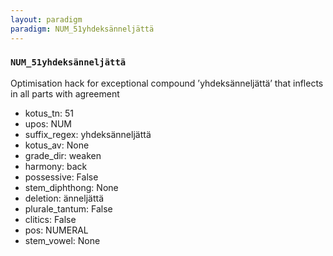```yaml
---
layout: paradigm
paradigm: NUM_51yhdeksänneljättä
---
```

### ` NUM_51yhdeksänneljättä `

Optimisation hack for exceptional compound ’yhdeksänneljättä’ that inflects in all parts with agreement
* kotus_tn: 51
* upos: NUM
* suffix_regex: yhdeksänneljättä
* kotus_av: None
* grade_dir: weaken
* harmony: back
* possessive: False
* stem_diphthong: None
* deletion: änneljättä
* plurale_tantum: False
* clitics: False
* pos: NUMERAL
* stem_vowel: None
